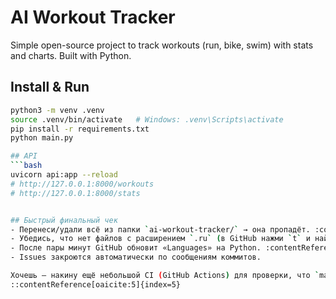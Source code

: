 # AI Workout Tracker

Simple open-source project to track workouts (run, bike, swim) with stats and charts. Built with Python.

## Install & Run
```bash
python3 -m venv .venv
source .venv/bin/activate   # Windows: .venv\Scripts\activate
pip install -r requirements.txt
python main.py

## API
```bash
uvicorn api:app --reload
# http://127.0.0.1:8000/workouts
# http://127.0.0.1:8000/stats


## Быстрый финальный чек
- Перенеси/удали всё из папки `ai-workout-tracker/` → она пропадёт. :contentReference[oaicite:3]{index=3}  
- Убедись, что нет файлов с расширением `.ru` (в GitHub нажми `t` и найди `.ru`).  
- После пары минут GitHub обновит «Languages» на Python. :contentReference[oaicite:4]{index=4}  
- Issues закроются автоматически по сообщениям коммитов.

Хочешь — накину ещё небольшой CI (GitHub Actions) для проверки, что `main.py` запускается и что JSON валидный, плюс готовый релиз `v0.1.0`.
::contentReference[oaicite:5]{index=5}
